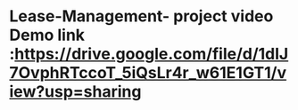 # Lease-Management- project video Demo link :https://drive.google.com/file/d/1dlJ7OvphRTccoT_5iQsLr4r_w61E1GT1/view?usp=sharing
